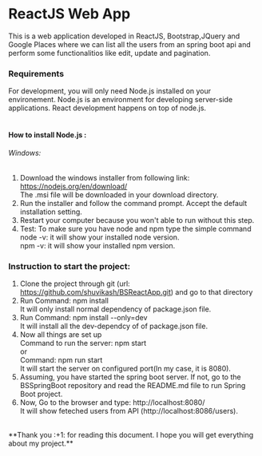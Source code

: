 # ReactJS Web App
This is a web application developed in ReactJS, Bootstrap,JQuery and Google Places where we can list all the users from an spring boot api and perform some functionalitios like edit, update and pagination.

### Requirements
For development, you will only need Node.js installed on your environement. 
Node.js is an environment for developing server-side applications.
React development happens on top of node.js.<br /><br />

#### How to install Node.js :<br />
###### Windows: 
1. Download the windows installer from following link:
https://nodejs.org/en/download/ <br />
The .msi file will be downloaded in your download directory. 
2. Run the installer and follow the command prompt. Accept the default installation setting.
3. Restart your computer because you won't able to run without this step.
4. Test: To make sure you have node and npm type the simple command<br />
node -v: it will show your installed node version.<br />
npm -v: it will show your installed npm version.

### Instruction to start the project:
1. Clone the project through git (url: https://github.com/shuvikash/BSReactApp.git) and go to that directory<br />
2. Run Command: npm install <br />
It will only install normal dependency of package.json file.<br />
3. Run Command: npm install --only=dev<br />
It will install all the dev-dependcy of of package.json file.<br />
4. Now all things are set up <br />
Command to run the server: npm start <br />
       or <br />
Command: npm run start <br /> 
It will start the server on configured  port(In my case, it is 8080).<br />
5. Assuming, you have started the spring boot server. If not, go to the BSSpringBoot repository and read the README.md file to run Spring Boot project.<br/>
6. Now, Go to the browser and type: http://localhost:8080/ <br/>
It will show feteched users from API (http://localhost:8086/users).<br />
<br />
**Thank you :+1: for reading this document. I hope you will get everything about my project.**
